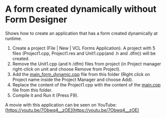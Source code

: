 # A form created dynamically without Form Designer

Shows how to create an application that has a form created dynamically at runtime.

1. Create a project (File | New | VCL Forms Application). A project with 5 files (Project1.cpp, Project1.res and Unit1.cpp(and .h and .dfm)) will be created.
2. Remove the Unit1.cpp (and h /dfm) files from project (in Project manager right-click on unit and choose Remove from Project).
3. Add the [main_form_dynamic.cpp](main_form_dynamic.cpp) file from this folder (Right click on Project name inside the Project Manager and choose Add).
4. Replace the content of the Project1.cpp with the content of the [main.cpp](main.cpp) file from this folder.
5. Compile it and Run it (Press F9).

A movie with this application can be seen on YouTube: [https://youtu.be/7Obwq4__zOE](https://youtu.be/7Obwq4__zOE)